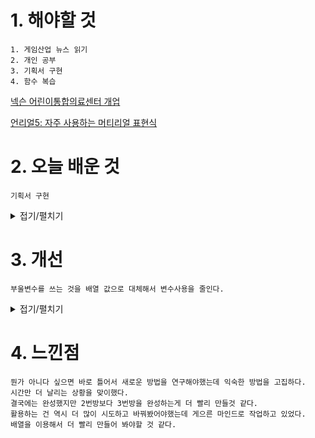 # 1. 해야할 것
```
1. 게임산업 뉴스 읽기
2. 개인 공부
3. 기획서 구현
4. 함수 복습
```
[넥슨 어린이통합의료센터 개업](https://www.gamemeca.com/view.php?gid=1742738)

[언리얼5: 자주 사용하는 머티리얼 표현식](https://dev.epicgames.com/community/learning/courses/7wR/unreal-engine-53ee42/L9q9/unreal-engine-aab126)




# 2. 오늘 배운 것
```
기획서 구현
```
<details>
<summary>접기/펼치기</summary>

## 프로젝트: JFTC_KSJ / 레벨: JustFollowTheColor

[언리얼5: 함수](https://docs.unrealengine.com/5.0/ko/functions-in-unreal-engine/)

```
부울 변수로 2번방을 제작했다.
그저 노가다였다

다음 3번방부터는 배열로 제작할 예정이다.
```
![image](https://github.com/JM94Ent/TIL-WIL/assets/143363550/52a2db23-0562-4511-81da-85673167fca0)

![image](https://github.com/JM94Ent/TIL-WIL/assets/143363550/2f542e75-49d2-4f07-a605-11ad9070de7b)

![image](https://github.com/JM94Ent/TIL-WIL/assets/143363550/4b0721db-dd66-406b-9747-a5b192b7aa26)

</details>



# 3. 개선
```
부울변수를 쓰는 것을 배열 값으로 대체해서 변수사용을 줄인다.
```
<details>
<summary>접기/펼치기</summary>

```
배열에 하나씩 값을 추가해나가면서 구현이 더 쉬워졌다.
```
![image](https://github.com/JM94Ent/TIL-WIL/assets/143363550/234cbc88-7d0e-416d-95a6-e619bee82423)

</details>



# 4. 느낀점
```
뭔가 아니다 싶으면 바로 틀어서 새로운 방법을 연구해야했는데 익숙한 방법을 고집하다.
시간만 더 날리는 상황을 맞이했다.
결국에는 완성했지만 2번방보다 3번방을 완성하는게 더 빨리 만들것 같다.
활용하는 건 역시 더 많이 시도하고 바꿔봤어야했는데 게으른 마인드로 작업하고 있었다.
배열을 이용해서 더 빨리 만들어 봐야할 것 같다.
```


